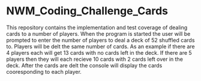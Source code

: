 # NWM_Coding_Challenge_Cards
This repository contains the implementation and test coverage of dealing cards to a number of players.  When the program is started the user will be prompted to enter the number of players to deal a deck of 52 shuffled cards to. Players will be delt the same number of cards. As an example if there are 4 players each will get 13 cards with no cards left in the deck. If there are 5 players then they will each recieve 10 cards with 2 cards left over in the deck.  After the cards are delt the console will display the cards cooresponding to each player.
